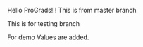 Hello ProGrads!!!
This is from master branch

This is for testing branch

For demo Values are added.
